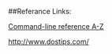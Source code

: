 

##Referance Links:

[Command-line reference A-Z](https://technet.microsoft.com/en-us/library/bb490890.aspx)

http://www.dostips.com/

